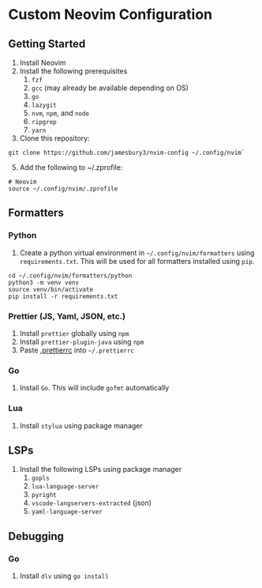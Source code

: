 # Custom Neovim Configuration

## Getting Started
1. Install Neovim
2. Install the following prerequisites
    1. `fzf`
    2. `gcc` (may already be available depending on OS)
    3. `go`
    4. `lazygit`
    5. `nvm`, `npm`, and `node`
    6. `ripgrep`
    7. `yarn`
4. Clone this repository:
```
git clone https://github.com/jamesbury3/nvim-config ~/.config/nvim`
```
5. Add the following to ~/.zprofile:
```
# Neovim
source ~/.config/nvim/.zprofile
```

## Formatters
### Python
1. Create a python virtual environment in `~/.config/nvim/formatters` using `requirements.txt`. This will be used for all formatters installed using `pip`.
```
cd ~/.config/nvim/formatters/python
python3 -m venv venv
source venv/bin/activate
pip install -r requirements.txt
```

### Prettier (JS, Yaml, JSON, etc.)
1. Install `prettier` globally using `npm`
2. Install `prettier-plugin-java` using `npm`
3. Paste [.prettierrc](./formatters/.prettierrc) into `~/.prettierrc`

### Go
1. Install `Go`. This will include `gofmt` automatically

### Lua
1. Install `stylua` using package manager

## LSPs
1. Install the following LSPs using package manager
   1. `gopls`
   2. `lua-language-server`
   3. `pyright`
   4. `vscode-langservers-extracted` (json)
   5. `yaml-language-server`

## Debugging

### Go
1. Install `dlv` using `go install`
